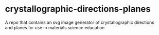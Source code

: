 # crystallographic-directions-planes
A repo that contains an svg image generator of crystallographic directions and planes for use in materials science education
